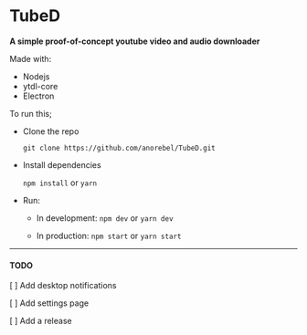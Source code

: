 # TubeD

**A simple proof-of-concept youtube video and audio downloader**

Made with:

 - Nodejs
 - ytdl-core
 - Electron

To run this;
 
  - Clone the repo
  
	`git clone https://github.com/anorebel/TubeD.git`
 
  - Install dependencies
  
	  `npm install`
or
	  `yarn`
	  
 - Run:
 	- In development:
	 	`npm dev`
	 		or
	 	`yarn dev`
	 	
	 - In production:
	 	`npm start`
	 		or
	 	`yarn start`
 
---

#### TODO

  [ ] Add desktop notifications
  
  [ ] Add settings page
  
  [ ] Add a release
